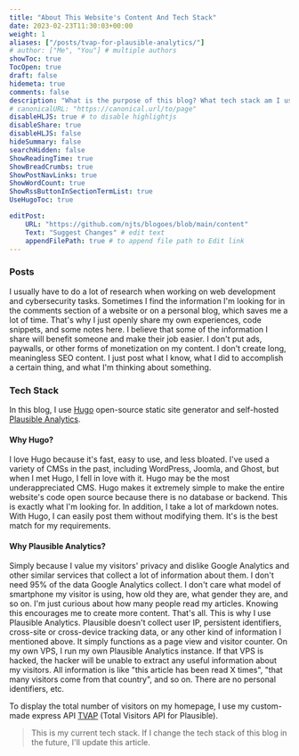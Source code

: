 ```yaml
---
title: "About This Website's Content And Tech Stack"
date: 2023-02-23T11:30:03+00:00
weight: 1
aliases: ["/posts/tvap-for-plausible-analytics/"]
# author: ["Me", "You"] # multiple authors
showToc: true
TocOpen: true
draft: false
hidemeta: true
comments: false
description: "What is the purpose of this blog? What tech stack am I using for this website?"
# canonicalURL: "https://canonical.url/to/page"
disableHLJS: true # to disable highlightjs
disableShare: true
disableHLJS: false
hideSummary: false
searchHidden: false
ShowReadingTime: true
ShowBreadCrumbs: true
ShowPostNavLinks: true
ShowWordCount: true
ShowRssButtonInSectionTermList: true
UseHugoToc: true

editPost:
    URL: "https://github.com/njts/blogoes/blob/main/content"
    Text: "Suggest Changes" # edit text
    appendFilePath: true # to append file path to Edit link
---
```

### Posts
I usually have to do a lot of research when working on web development and cybersecurity tasks. Sometimes I find the information I'm looking for in the comments section of a website or on a personal blog, which saves me a lot of time. 
That's why I just openly share my own experiences, code snippets, and some notes here. I believe that some of the information I share will benefit someone and make their job easier. I don't put ads, paywalls, or other forms of monetization on my content. I don't create long, meaningless SEO content. I just post what I know, what I did to accomplish a certain thing, and what I'm thinking about something. 

### Tech Stack
In this blog, I use [Hugo](https://gohugo.io/) open-source static site generator and self-hosted [Plausible Analytics](https://plausible.io/).

#### Why Hugo?
I love Hugo because it's fast, easy to use, and less bloated. I've used a variety of CMSs in the past, including WordPress, Joomla, and Ghost, but when I met Hugo, I fell in love with it. Hugo may be the most underappreciated CMS. Hugo makes it extremely simple to make the entire website's code open source because there is no database or backend. This is exactly what I'm looking for. In addition, I take a lot of markdown notes. With Hugo, I can easily post them without modifying them. It's is the best match for my requirements.

#### Why Plausible Analytics?
Simply because I value my visitors' privacy and dislike Google Analytics and other similar services that collect a lot of information about them. I don't need 95% of the data Google Analytics collect. I don't care what model of smartphone my visitor is using, how old they are, what gender they are, and so on. I'm just curious about how many people read my articles. Knowing this encourages me to create more content. That's all. This is why I use Plausible Analytics. Plausible doesn't collect user IP, persistent identifiers, cross-site or cross-device tracking data, or any other kind of information I mentioned above. It simply functions as a page view and visitor counter. On my own VPS, I run my own Plausible Analytics instance. If that VPS is hacked, the hacker will be unable to extract any useful information about my visitors. All information is like "this article has been read X times", "that many visitors come from that country", and so on. There are no personal identifiers, etc.

To display the total number of visitors on my homepage, I use my custom-made express API [TVAP](https://github.com/njts/TVAP) (Total Visitors API for Plausible).

> This is my current tech stack. If I change the tech stack of this blog in the future, I'll update this article.